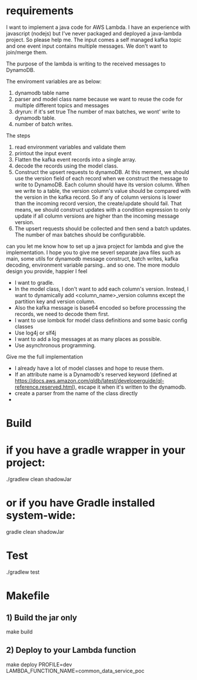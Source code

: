 # requirements

I want to implement a java code for AWS Lambda. I have an experience with javascript (nodejs) but I've never packaged and deployed a java-lambda project. So please help me. The input comes a self managed kafka topic and one event input contains multiple messages. We don't want to join/merge them. 

The purpose of the lambda is writing to the received messages to DynamoDB. 

The enviroment variables are as below:
1. dynamodb table name
2. parser and model class name because we want to reuse the code for multiple different topics and messages
3. dryrun: if it's set true The number of max batches, we wont' write to dynamodb table. 
4. number of batch writes. 

The steps 
1. read environment variables and validate them
2. printout the input event
3. Flatten the kafka event records into a single array. 
4. decode the records using the model class. 
5. Construct the upsert requests to dynamoDB. At this mement, we should use the version field of each record when we construct the message to write to DynamoDB. 
   Each column should have its version column. When we write to a table, the version column's value should be compared with the version in the kafka record. So if any of column versions is lower than the incoming record version, the create/update should fail. That means, we should construct updates with a condition expression to only update if all column versions are higher than the incoming message version. 
6. The upsert requests should be collected and then send a batch updates. The number of max batches should be configurabble. 

can you let me know how to set up a java project for lambda and give the implementation. I hope you to give me severl separate java files such as main, some utils for dynamodb message construct, batch writes, kafka decoding, environment variable parsing.. and so one. The more modulo design you provide, happier I feel

- I want to gradle. 
- In the model class, I don't want to add each column's version. Instead, I want to dynamically add <column_name>_version columns except the partition key and version column. 
- Also the kafka message is base64 encoded so before processsing the records, we need to decode them first.  
- I want to use lombok for model class definitions and some basic config classes
- Use log4j or slf4j
- I want to add a log messages at as many places as possible.
- Use asynchronous programming. 

Give me the full implementation

- I already have a lot of model classes and hope to reuse them. 
- If an attribute name is a Dynamodb's reserved keyword (defined at https://docs.aws.amazon.com/qldb/latest/developerguide/ql-reference.reserved.html), escape it when it's written to the dynamodb.
- create a parser from the name of the class directly
- 



# Build

# if you have a gradle wrapper in your project:
./gradlew clean shadowJar
# or if you have Gradle installed system-wide:
gradle clean shadowJar


# Test
./gradlew test

# Makefile

## 1) Build the jar only
make build

## 2) Deploy to your Lambda function
make deploy PROFILE=dev LAMBDA_FUNCTION_NAME=common_data_service_poc
